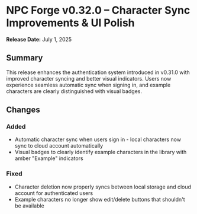 # NPC Forge v0.32.0 – Character Sync Improvements & UI Polish

**Release Date:** July 1, 2025

## Summary

This release enhances the authentication system introduced in v0.31.0 with improved character syncing and better visual indicators. Users now experience seamless automatic sync when signing in, and example characters are clearly distinguished with visual badges.

## Changes

### Added
- Automatic character sync when users sign in - local characters now sync to cloud account automatically
- Visual badges to clearly identify example characters in the library with amber "Example" indicators

### Fixed
- Character deletion now properly syncs between local storage and cloud account for authenticated users
- Example characters no longer show edit/delete buttons that shouldn't be available